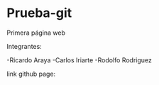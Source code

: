 # Prueba-git

Primera página web

Integrantes:

-Ricardo Araya
-Carlos Iriarte
-Rodolfo Rodriguez

link github page:

